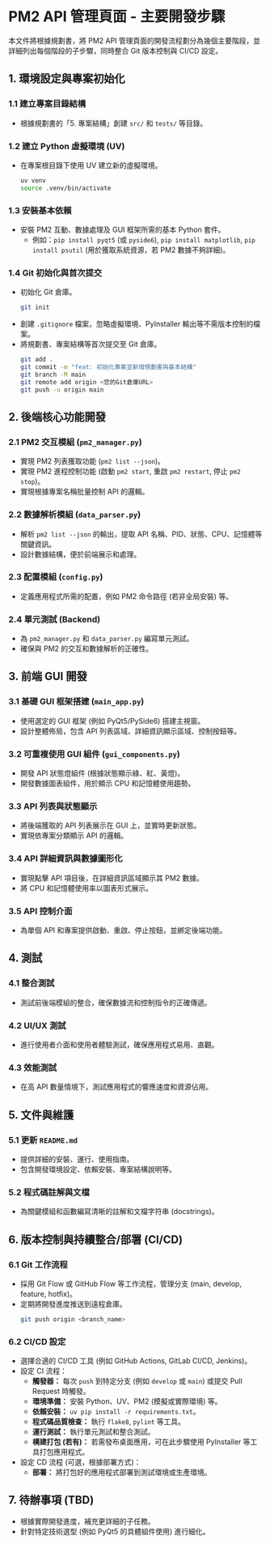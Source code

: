 # PM2 API 管理頁面 - 主要開發步驟

本文件將根據規劃書，將 PM2 API 管理頁面的開發流程劃分為幾個主要階段，並詳細列出每個階段的子步驟，同時整合 Git 版本控制與 CI/CD 設定。

## 1. 環境設定與專案初始化

### 1.1 建立專案目錄結構
*   根據規劃書的「5. 專案結構」創建 `src/` 和 `tests/` 等目錄。

### 1.2 建立 Python 虛擬環境 (UV)
*   在專案根目錄下使用 UV 建立新的虛擬環境。
    ```bash
    uv venv
    source .venv/bin/activate
    ```

### 1.3 安裝基本依賴
*   安裝 PM2 互動、數據處理及 GUI 框架所需的基本 Python 套件。
    *   例如：`pip install pyqt5` (或 `pyside6`), `pip install matplotlib`, `pip install psutil` (用於獲取系統資源，若 PM2 數據不夠詳細)。

### 1.4 Git 初始化與首次提交
*   初始化 Git 倉庫。
    ```bash
    git init
    ```
*   創建 `.gitignore` 檔案，忽略虛擬環境、PyInstaller 輸出等不需版本控制的檔案。
*   將規劃書、專案結構等首次提交至 Git 倉庫。
    ```bash
    git add .
    git commit -m "feat: 初始化專案並新增規劃書與基本結構"
    git branch -M main
    git remote add origin <您的Git倉庫URL>
    git push -u origin main
    ```

## 2. 後端核心功能開發

### 2.1 PM2 交互模組 (`pm2_manager.py`)
*   實現 PM2 列表獲取功能 (`pm2 list --json`)。
*   實現 PM2 進程控制功能 (啟動 `pm2 start`, 重啟 `pm2 restart`, 停止 `pm2 stop`)。
*   實現根據專案名稱批量控制 API 的邏輯。

### 2.2 數據解析模組 (`data_parser.py`)
*   解析 `pm2 list --json` 的輸出，提取 API 名稱、PID、狀態、CPU、記憶體等關鍵資訊。
*   設計數據結構，便於前端展示和處理。

### 2.3 配置模組 (`config.py`)
*   定義應用程式所需的配置，例如 PM2 命令路徑 (若非全局安裝) 等。

### 2.4 單元測試 (Backend)
*   為 `pm2_manager.py` 和 `data_parser.py` 編寫單元測試。
*   確保與 PM2 的交互和數據解析的正確性。

## 3. 前端 GUI 開發

### 3.1 基礎 GUI 框架搭建 (`main_app.py`)
*   使用選定的 GUI 框架 (例如 PyQt5/PySide6) 搭建主視窗。
*   設計整體佈局，包含 API 列表區域、詳細資訊顯示區域、控制按鈕等。

### 3.2 可重複使用 GUI 組件 (`gui_components.py`)
*   開發 API 狀態燈組件 (根據狀態顯示綠、紅、黃燈)。
*   開發數據圖表組件，用於顯示 CPU 和記憶體使用趨勢。

### 3.3 API 列表與狀態顯示
*   將後端獲取的 API 列表展示在 GUI 上，並實時更新狀態。
*   實現依專案分類顯示 API 的邏輯。

### 3.4 API 詳細資訊與數據圖形化
*   實現點擊 API 項目後，在詳細資訊區域顯示其 PM2 數據。
*   將 CPU 和記憶體使用率以圖表形式展示。

### 3.5 API 控制介面
*   為單個 API 和專案提供啟動、重啟、停止按鈕，並綁定後端功能。

## 4. 測試

### 4.1 整合測試
*   測試前後端模組的整合，確保數據流和控制指令的正確傳遞。

### 4.2 UI/UX 測試
*   進行使用者介面和使用者體驗測試，確保應用程式易用、直觀。

### 4.3 效能測試
*   在高 API 數量情境下，測試應用程式的響應速度和資源佔用。

## 5. 文件與維護

### 5.1 更新 `README.md`
*   提供詳細的安裝、運行、使用指南。
*   包含開發環境設定、依賴安裝、專案結構說明等。

### 5.2 程式碼註解與文檔
*   為關鍵模組和函數編寫清晰的註解和文檔字符串 (docstrings)。

## 6. 版本控制與持續整合/部署 (CI/CD)

### 6.1 Git 工作流程
*   採用 Git Flow 或 GitHub Flow 等工作流程，管理分支 (main, develop, feature, hotfix)。
*   定期將開發進度推送到遠程倉庫。
    ```bash
    git push origin <branch_name>
    ```

### 6.2 CI/CD 設定
*   選擇合適的 CI/CD 工具 (例如 GitHub Actions, GitLab CI/CD, Jenkins)。
*   設定 CI 流程：
    *   **觸發器：** 每次 `push` 到特定分支 (例如 `develop` 或 `main`) 或提交 Pull Request 時觸發。
    *   **環境準備：** 安裝 Python、UV、PM2 (模擬或實際環境) 等。
    *   **依賴安裝：** `uv pip install -r requirements.txt`。
    *   **程式碼品質檢查：** 執行 `flake8`, `pylint` 等工具。
    *   **運行測試：** 執行單元測試和整合測試。
    *   **構建打包 (若有)：** 若需發布桌面應用，可在此步驟使用 PyInstaller 等工具打包應用程式。
*   設定 CD 流程 (可選，根據部署方式)：
    *   **部署：** 將打包好的應用程式部署到測試環境或生產環境。

## 7. 待辦事項 (TBD)

*   根據實際開發進度，補充更詳細的子任務。
*   針對特定技術選型 (例如 PyQt5 的具體組件使用) 進行細化。 